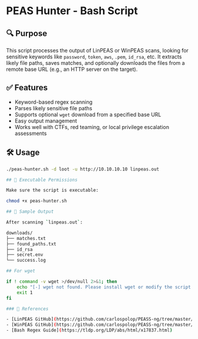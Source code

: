# PEAS Hunter - Bash Script

## 🔍 Purpose

This script processes the output of LinPEAS or WinPEAS scans, looking for sensitive keywords like `password`, `token`, `aws`, `.pem`, `id_rsa`, etc. It extracts likely file paths, saves matches, and optionally downloads the files from a remote base URL (e.g., an HTTP server on the target).

## ✅ Features

- Keyword-based regex scanning
- Parses likely sensitive file paths
- Supports optional `wget` download from a specified base URL
- Easy output management
- Works well with CTFs, red teaming, or local privilege escalation assessments

## 🛠️ Usage

```bash
./peas-hunter.sh -d loot -u http://10.10.10.10 linpeas.out

## 📄 Executable Permissions

Make sure the script is executable:

chmod +x peas-hunter.sh

## 📂 Sample Output

After scanning `linpeas.out`:

downloads/
├── matches.txt
├── found_paths.txt
├── id_rsa
├── secret.env
└── success.log

## For wget 

if ! command -v wget >/dev/null 2>&1; then
    echo "[-] wget not found. Please install wget or modify the script to use curl."
    exit 1
fi

### 🔗 References

- [LinPEAS GitHub](https://github.com/carlospolop/PEASS-ng/tree/master/linPEAS)
- [WinPEAS GitHub](https://github.com/carlospolop/PEASS-ng/tree/master/winPEAS)
- [Bash Regex Guide](https://tldp.org/LDP/abs/html/x17837.html)
